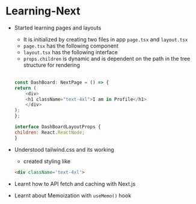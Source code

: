 # Learning-Next

- Started learning pages and layouts

    - It is initialized by creating two files in app `page.tsx` and `layout.tsx`
    - `page.tsx` has the following component 
    - `layout.tsx` has the following interface
    - `props.children` is dynamic and is dependent on the path in the tree structure for rendering
<br><br/>
    ```javascript
    const DashBoard: NextPage = () => {
    return (
        <div>
        <h1 className="text-4xl">I am in Profile</h1>
        </div>
    );
    };
    ```
    ```javascript
    interface DashBoardLayoutProps {
    children: React.ReactNode;
    }

    ```

- Understood tailwind.css and its working
    - created styling like 
    ```html
    <div className='text-4xl'>
    ```

- Learnt how to API fetch and caching with Next.js
- Learnt about Memoization with `useMemo()` hook


